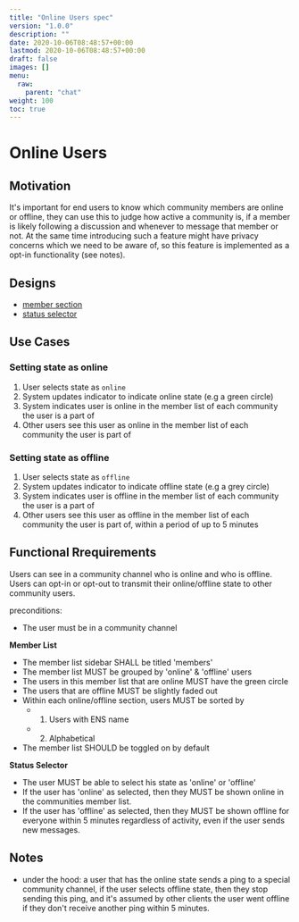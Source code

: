 ```yaml
---
title: "Online Users spec"
version: "1.0.0"
description: ""
date: 2020-10-06T08:48:57+00:00
lastmod: 2020-10-06T08:48:57+00:00
draft: false
images: []
menu:
  raw:
    parent: "chat"
weight: 100
toc: true
---
```


# Online Users

## Motivation

It's important for end users to know which community members are online or offline, they can use this to judge how active a community is, if a member is likely following a discussion and whenever to message that member or not. At the same time introducing such a feature might have privacy concerns which we need to be aware of, so this feature is implemented as a opt-in functionality (see notes).

## Designs

* [member section](https://www.figma.com/file/Mr3rqxxgKJ2zMQ06UAKiWL/%F0%9F%92%AC-Chat%E2%8E%9CDesktop?node-id=6644%3A46846)
* [status selector](https://www.figma.com/file/IPpvkpDWabBKJTeo6bFop0/Kuba%E2%8E%9CDesktop?node-id=106%3A20383)

## Use Cases

### Setting state as online

1. User selects state as `online`
2. System updates indicator to indicate online state (e.g a green circle)
3. System indicates user is online in the member list of each community the user is a part of
4. Other users see this user as online in the member list of each community the user is part of

### Setting state as offline

1. User selects state as `offline`
2. System updates indicator to indicate offline state (e.g a grey circle)
3. System indicates user is offline in the member list of each community the user is a part of
4. Other users see this user as offline in the member list of each community the user is part of, within a period of up to 5 minutes

## Functional Rrequirements

Users can see in a community channel who is online and who is offline. Users can opt-in or opt-out to transmit their online/offline state to other community users.

preconditions:

- The user must be in a community channel

**Member List**

- The member list sidebar SHALL be titled 'members'
- The member list MUST be grouped by 'online' & 'offline' users
- The users in this member list that are online MUST have the green circle
- The users that are offline MUST be slightly faded out
- Within each online/offline section, users MUST be sorted by
    - 1. Users with ENS name
    - 2. Alphabetical
- The member list SHOULD be toggled on by default

**Status Selector**

- The user MUST be able to select his state as 'online' or 'offline'
- If the user has 'online' as selected, then they MUST be shown online in the communities member list.
- If the user has 'offline' as selected, then they MUST be shown offline for everyone within 5 minutes regardless of activity, even if the user sends new messages.

## Notes

- under the hood: a user that has the online state sends a ping to a special community channel, if the user selects offline state, then they stop sending this ping, and it's assumed by other clients the user went offline if they don't receive another ping within 5 minutes.
